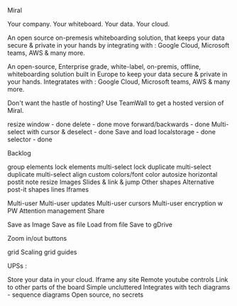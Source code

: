 Miral

Your company.
Your whiteboard.
Your data.
Your cloud.

An open source on-premesis whiteboarding solution, that keeps your data secure & private in your hands by integrating with :
Google Cloud, Microsoft teams, AWS & many more.

An open-source, Enterprise grade, white-label, on-premis, offline, whiteboarding solution built in Europe to keep your data secure & private in your hands. Integratates with :
Google Cloud, Microsoft teams, AWS & many more.

Don't want the hastle of hosting? Use TeamWall to get a hosted version of Miral. 

resize window - done
delete - done
move forward/backwards - done 
Multi-select with cursor & deselect - done
Save and load localstorage - done
selector - done

Backlog

group elements
lock elements
multi-select lock
duplicate
multi-select duplicate
multi-select align
custom colors/font color
autosize horizontal postit note resize
Images
Slides & link & jump
Other shapes
Alternative post-it shapes
lines
Iframes

Multi-user
Multi-user updates
Multi-user cursors
Multi-user encryption w PW
Attention management
Share

Save as Image
Save as file
Load from file
Save to gDrive

Zoom in/out buttons

grid Scaling
grid guides


UPSs :

Store your data in your cloud.
Iframe any site
Remote youtube controls
Link to other parts of the board
Simple uncluttered
Integrates with tech diagrams - sequence diagrams
Open source, no secrets
